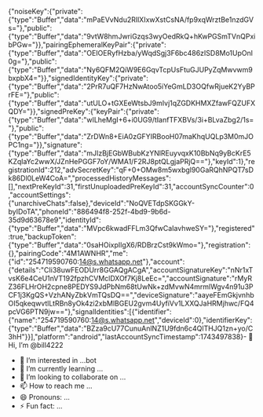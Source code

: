 {"noiseKey":{"private":{"type":"Buffer","data":"mPaEVvNdu2RIlXIxwXstCsNA/fp9xqWrztBe1nzdGVs="},"public":{"type":"Buffer","data":"9vtW8hmJwriGzqs3wyOedRkQ+hKwPGSmTVnQPxibPGw="}},"pairingEphemeralKeyPair":{"private":{"type":"Buffer","data":"OEIOERyfHzba/yWqdSgj3F6bc486zISD8Mo1UpOnl0g="},"public":{"type":"Buffer","data":"Ny6QFM2QiW9E6GqvTcpUsFtuGJUPyZqMwvwm9bxpbX4="}},"signedIdentityKey":{"private":{"type":"Buffer","data":"2PrR7uQF7HzNwAtoo5iYeGmLD3OQfwRjueK2YyBPrFE="},"public":{"type":"Buffer","data":"utULO+tGXEeWtsbJ9mIvj1qZGDKHMXZfawFQZUFXQDY="}},"signedPreKey":{"keyPair":{"private":{"type":"Buffer","data":"wILheMgI+6+i0UG9/tIanfTFXBVs/3i+BLvaZbg2/1s="},"public":{"type":"Buffer","data":"ZrDWn8+EiA0zGFYIRBooH07maKhqUQLp3M0mJOPC1ng="}},"signature":{"type":"Buffer","data":"mJIzBjEGbWBubKzYNlREuyvqxK10BbNq9yBcKrE5KZqlaYc2wwX/JZnHePGGF7oY/WMA1/F2RJ8ptQLgjaPRjQ=="},"keyId":1},"registrationId":212,"advSecretKey":"qF+0+OMw8m5wxbgl90GaRQhNPQT7sDk86Dl0LeW4CoA=","processedHistoryMessages":[],"nextPreKeyId":31,"firstUnuploadedPreKeyId":31,"accountSyncCounter":0,"accountSettings":{"unarchiveChats":false},"deviceId":"NoQVETdpSKGGkY-byIDoTA","phoneId":"886494f8-252f-4bd9-9b6d-35d9d63678e9","identityId":{"type":"Buffer","data":"MVpc6kwadFFLm3QfwCaIavhweSY="},"registered":true,"backupToken":{"type":"Buffer","data":"0saHOixpIlgX6/RDBrzCst9kWmo="},"registration":{},"pairingCode":"4M1AWNHR","me":{"id":"254719590760:14@s.whatsapp.net"},"account":{"details":"CIi38uwFEODUrr8GGAQgACgA","accountSignatureKey":"nNr1xTvsK6e4CeU1nVT192fpzhCVMclDXOf7Kj8LeEc=","accountSignature":"rMyRZ36FLHrOH2cpne8PEDYS9JdPbNm68tUwNk+zdMvwN4mrmlWgv4n91u3PCF1j3KgQS+VzhANyZbkVmTQsDQ==","deviceSignature":"aayeFEmGkjvnhbOI5qkeqwvtlLtRBn8yOk4zi2xbMlBGEU2gvm4UyfiVv1LXXQJaHRMjhwc/FQ4pcVG6PTN9jw=="},"signalIdentities":[{"identifier":{"name":"254719590760:14@s.whatsapp.net","deviceId":0},"identifierKey":{"type":"Buffer","data":"BZza9cU77CunuAnlNZ1U9fdn6c4QlTHJQ1zn+yo/C3hH"}}],"platform":"android","lastAccountSyncTimestamp":1743497838}- 👋 Hi, I’m @bill4222
- 👀 I’m interested in ...bot 
- 🌱 I’m currently learning ...
- 💞️ I’m looking to collaborate on ...
- 📫 How to reach me ...
- 😄 Pronouns: ...
- ⚡ Fun fact: ...

<!---
bill4222/bill4222 is a ✨ special ✨ repository because its `README.md` (this file) appears on your GitHub profile.
You can click the Preview link to take a look at your changes.
--->
